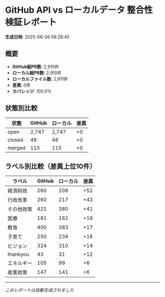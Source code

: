 # GitHub API vs ローカルデータ 整合性検証レポート

**生成日時**: 2025-06-26 08:28:45

## 概要

- **GitHub総PR数**: 2,910件
- **ローカル総PR数**: 2,910件
- **ローカルファイル数**: 2,911件
- **差異**: 0件
- **カバレッジ**: 100.0%

## 状態別比較

| 状態 | GitHub | ローカル | 差異 |
|------|--------|----------|------|
| open | 2,747 | 2,747 | +0 |
| closed | 48 | 48 | +0 |
| merged | 115 | 115 | +0 |

## ラベル別比較（差異上位10件）

| ラベル | GitHub | ローカル | 差異 |
|--------|--------|----------|------|
| 経済財政 | 260 | 208 | +52 |
| 行政改革 | 260 | 217 | +43 |
| その他政策 | 421 | 380 | +41 |
| 医療 | 181 | 162 | +19 |
| 教育 | 400 | 383 | +17 |
| 子育て | 250 | 234 | +16 |
| ビジョン | 324 | 310 | +14 |
| thankyou | 43 | 31 | +12 |
| エネルギー | 105 | 99 | +6 |
| 産業政策 | 147 | 141 | +6 |

---
*このレポートは自動生成されました*